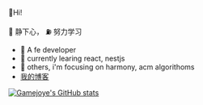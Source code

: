 🎉Hi!

🧐 静下心， ⛽️ 努力学习

- 🎯 A fe developer
- 🤩 currently learing react, nestjs
- 🤖 others, i'm focusing on harmony, acm algorithoms
- [我的博客](https://gamejoye.github.io)

[![Gamejoye's GitHub stats](https://github-readme-stats.vercel.app/api?username=gamejoye)](https://github.com/anuraghazra/github-readme-stats)
